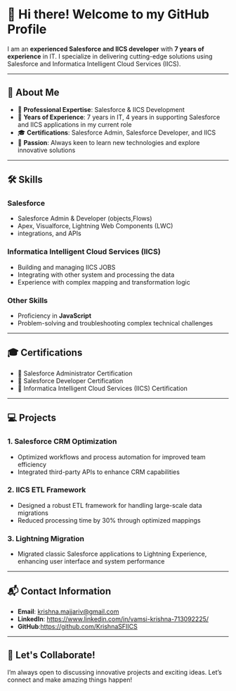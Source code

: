 # 👋 Hi there! Welcome to my GitHub Profile

I am an **experienced Salesforce and IICS developer** with **7 years of experience** in IT. I specialize in delivering cutting-edge solutions using Salesforce and Informatica Intelligent Cloud Services (IICS).

---

## 📖 About Me
- 🌟 **Professional Expertise**: Salesforce & IICS Development
- 🎯 **Years of Experience**: 7 years in IT, 4 years in supporting Salesforce and IICS applications in my current role
- 🎓 **Certifications**: Salesforce Admin, Salesforce Developer, and IICS
- 🚀 **Passion**: Always keen to learn new technologies and explore innovative solutions

---

## 🛠 Skills
### Salesforce
- Salesforce Admin & Developer (objects,Flows)
- Apex, Visualforce, Lightning Web Components (LWC)
- integrations, and APIs

### Informatica Intelligent Cloud Services (IICS)
- Building and managing IICS JOBS
- Integrating with other system and processing the data 
- Experience with complex mapping and transformation logic

### Other Skills
- Proficiency in  **JavaScript**
- Problem-solving and troubleshooting complex technical challenges

---

## 🎓 Certifications
- 🏅 Salesforce Administrator Certification
- 🏅 Salesforce Developer Certification
- 🏅 Informatica Intelligent Cloud Services (IICS) Certification

---

## 💻 Projects
### **1. Salesforce CRM Optimization**
- Optimized workflows and process automation for improved team efficiency
- Integrated third-party APIs to enhance CRM capabilities

### **2. IICS ETL Framework**
- Designed a robust ETL framework for handling large-scale data migrations
- Reduced processing time by 30% through optimized mappings

### **3. Lightning Migration**
- Migrated classic Salesforce applications to Lightning Experience, enhancing user interface and system performance

---

## 📬 Contact Information
- **Email**: krishna.majjariv@gmail.com
- **LinkedIn**: https://www.linkedin.com/in/vamsi-krishna-713092225/
- **GitHub**:https://github.com/KrishnaSFIICS

---

## 🌱 Let's Collaborate!
I’m always open to discussing innovative projects and exciting ideas. Let’s connect and make amazing things happen!


